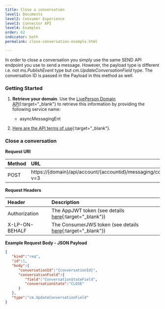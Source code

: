 ```yaml
---
title: Close a conversation
level1: Documents
level2: Consumer Experience
level3: Connector API
level4: Examples
order: 62
indicator: both
permalink: close-conversation-example.html

---
```


In order to close a conversation you simply use the same SEND API endpoint you use to send a message. However, the payload type is different i.e. not _ms.PublishEvent_ type but _cm.UpdateConversationField_ type. The conversation ID is passed in the Payload in this method as well.

### Getting Started

1. **Retrieve your domain**. Use the [LivePerson Domain API](agent-domain-domain-api.html){:target="_blank"} to retrieve this information by providing the following service name:

	* asyncMessagingEnt

2. [Here are the API terms of use](https://www.liveperson.com/policies/apitou){:target="_blank"}.

### Close a conversation

**Request URI**

| Method | URL  |
| :--- | :--- |
| POST | https://{domain}/api/account/{accountid}/messaging/consumer/conversation/send?v=3 |

**Request Headers**

| Header | Description |
| :--- | :--- |
| Authorization | The AppJWT token (see details [here](Create_AppJWT.html){:target="_blank"}) |
| X-LP-ON-BEHALF | The ConsumerJWS token (see details [here](Create_ConsumerJWS.html){:target="_blank"}) |

**Example Request Body - JSON Payload**

```json
{  
   "kind":"req",
   "id":1,
   "body":{  
      "conversationId":"{conversationId}",
      "conversationField":{  
         "field":"ConversationStateField",
         "conversationState":"CLOSE"
      }
   },
   "type":"cm.UpdateConversationField"
}
```
